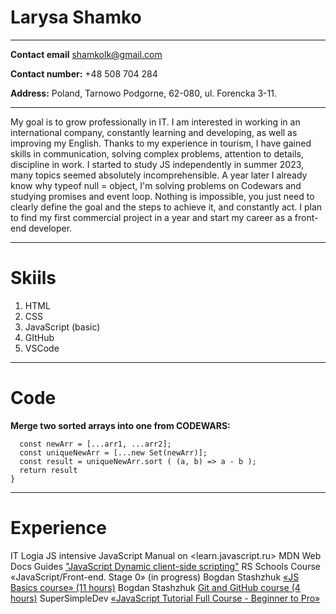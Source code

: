 # Larysa Shamko #  
___________________________________
**Contact email** shamkolk@gmail.com

**Contact number:** +48 508 704 284

**Address:** Poland, Tarnowo Podgorne, 62-080, ul. Forencka 3-11.
____________________________________________________________________

My goal is to grow professionally in IT. I am interested in working in an international company, constantly learning and developing, as well as improving my English. Thanks to my experience in tourism, I have gained skills in communication, solving complex problems, attention to details, discipline in work. I started to study JS independently in summer 2023, many topics seemed absolutely incomprehensible. A year later I already know why typeof null = object, I'm solving problems on Codewars and studying promises and event loop. Nothing is impossible, you just need to clearly define the goal and the steps to achieve it, and constantly act. I plan to find my first commercial project in a year and start my career as a front-end developer.

__________________________________________________________________

# Skiils #
1. HTML
2. CSS
3. JavaScript (basic)
4. GItHub
5. VSCode

___________________________________________________

# Code 
**Merge two sorted arrays into one from CODEWARS:** 
```function mergeArrays(arr1, arr2) {
  const newArr = [...arr1, ...arr2];
  const uniqueNewArr = [...new Set(newArr)];
  const result = uniqueNewArr.sort ( (a, b) => a - b );
  return result
}
```
___________________________________________________
# Experience
IT Logia JS intensive 
JavaScript Manual on <learn.javascript.ru>
MDN Web Docs Guides ["JavaScript Dynamic client-side scripting"](https://developer.mozilla.org/en-US/docs/Learn/JavaScript)
RS Schools Course «JavaScript/Front-end. Stage 0» (in progress)
Bogdan Stashzhuk [«JS Basics course» (11 hours)](https://www.youtube.com/watch?v=CxgOKJh4zWE)
Bogdan Stashzhuk [Git and GitHub course (4 hours)](https://www.youtube.com/watch?v=O00FTZDxD0o)
SuperSimpleDev [«JavaScript Tutorial Full Course - Beginner to Pro»](https://www.youtube.com/watch?v=EerdGm-ehJQ)
